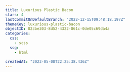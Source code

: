 ```yaml
---
title: Luxurious Plastic Bacon
stars: 4
lastCommitOnDefaultBranch: "2022-12-15T09:48:18.197Z"
themeKey: luxurious-plastic-bacon
objectID: 823be303-8d52-4322-861c-0de05c69da4a
categories:
  css:
    - scss
  ssg:
    - html

createdAt: "2023-05-08T22:25:38.436Z"
---
```

